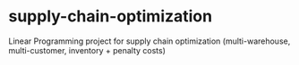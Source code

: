 # supply-chain-optimization

 Linear Programming project for supply chain optimization (multi-warehouse, multi-customer, inventory + penalty costs)
